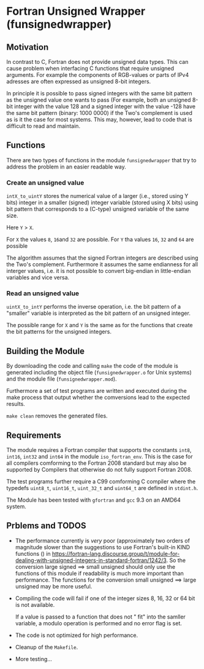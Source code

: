 # Fortran Unsigned Wrapper (funsignedwrapper)

## Motivation
In contrast to C, Fortran does not provide unsigned data types.
This can cause problem when interfacing C functions that require 
unsigned arguments. For example the components of RGB-values or
parts of IPv4 adresses are often expressed as unsigned 8-bit integers.

In principle it is possible to pass signed integers with the same bit
pattern as the unsigned value one wants to pass (For example,
both an unsigned 8-bit integer with the value 128 and a signed integer
with the value -128 have the same bit pattern (binary: 1000 0000) if
the Two's complement is used as is it the case for most systems.
This may, however, lead to code that is difficult to read and maintain.

## Functions

There are two types of functions in the module `funsignedwrapper`
that try to address the problem in an easier readable way.


### Create an unsigned value

`intX_to_uintY` stores the numerical value of a larger (i.e., stored
using Y bits) integer in a smaller (signed) integer variable (stored using X
bits) using bit pattern that corresponds to a (C-type) unsigned variable
of the same size.

Here `Y` > `X`.

For `X` the values `8`, `16`and  `32` are possible.
For `Y` tha values `16`, `32` and `64` are possible

The algorithm assumes that the signed Fortran integers are described using
the Two's complement. Furthermore it assumes the same endianness for all
interger values, i.e. it is not possible to convert big-endian in 
little-endian variables and vice versa.

### Read an unsigned value

`uintX_to_intY` performs the inverse operation, i.e. the bit pattern of a
"smaller" variable is interpreted as the bit pattern of an unsigned integer.

The possible range for `X` and `Y` is the same as for the functions that create
the bit patterns for the unsigned integers.


## Building the Module

By downloading the code and calling `make` the code of the module is generated
including the object file (`funsignedwrapper.o` for Unix systems) and the 
module file (`funsignedwrapper.mod`).

Furthermore a set of test programs are written and executed during the make process
that output whether the comversions lead to the expected results.

`make clean` removes the generated files.

## Requirements

The module requires a Fortran compiler that supports the constants `int8`, `int16`,
`int32` and `int64` in the module `iso_fortran_env`.
This is the case for all compilers comforming to the Fortran 2008
standard but may also be supported by Compilers that otherwise do not fully support
Fortran 2008.

The test programs further require a C99 comforming C compiler where the typedefs
`uint8_t`, `uint16_t`, `uint_32_t` and `uint64_t` are defined in `stdint.h`.

The Module has been tested with `gfortran` and `gcc` 9.3 on an AMD64 system.

## Prblems and TODOS 

* The performance currently is _very_ poor (approximately two orders of magnitude 
  slower than the suggestions to use Fortran's built-in KIND functions ()
  in https://fortran-lang.discourse.group/t/module-for-dealing-with-unsigned-integers-in-standard-fortran/1242/3.
  So the conversion large signed ==> small unsigned should only use the functions of this module
  if readability is much more important than performance. 
  The functions for the conversion small unsigned ==> large unsigned may be more useful. 
 

* Compiling the code will fail if one of the integer sizes 8, 16, 32 or 64 bit
  is not available.
  
  If a value is passed to a function that does not " fit" into the samller variable,
  a modulo operation is performed and no error flag is set.
  
* The code is not optimized for high performance.  

* Cleanup of the `Makefile`.

* More testing...







